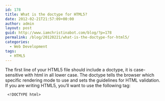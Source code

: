 ```yaml
---
id: 178
title: What is the doctype for HTML5?
date: 2012-02-21T21:57:09+00:00
author: admin
layout: post
guid: http://www.iamchristinabot.com/blog/?p=178
permalink: /blog/20120221/what-is-the-doctype-for-html5/
categories:
  - Web Development
tags:
  - HTML5
---
```

The first line of your HTML5 file should include a doctype, it is case-sensitive with html in all lower case. The doctype tells the browser which specific rendering mode to use and sets the guidelines for HTML validation. If you are writing HTML5, you&#8217;ll want to use the following tag:

     <!DOCTYPE html>
